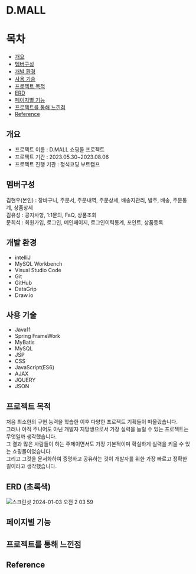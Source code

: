 # D.MALL

# 목차
* [개요](#-개요)
* [멤버구성](#-멤버구성)
* [개발 환경](#-개발-환경)
* [사용 기술](#-사용-기술)
* [프로젝트 목적](#-프로젝트-목적)
* [ERD](#-ERD)
* [페이지별 기능](#-페이지별-기능)
* [프로젝트를 통해 느낀점](#-프로젝트를-통해-느낀점)
* [Reference](#-Reference)

## 개요
* 프로젝트 이름 : D.MALL 쇼핑몰 프로젝트
* 프로젝트 기간 : 2023.05.30~2023.08.06
* 프로젝트 진행 기관 : 정석코딩 부트캠프

## 멤버구성
김현우(본인) : 장바구니, 주문서, 주문내역, 주문상세, 배송지관리, 발주, 배송, 주문통계, 상품상세<br>
김유성 : 공지사항, 1:1문의, FaQ, 상품조회<br>
문희석 : 회원가입, 로그인, 메인페이지, 로그인이력통계, 포인트, 상품등록<br>

## 개발 환경
* intelliJ
* MySQL Workbench
* Visual Studio Code
* Git
* GitHub
* DataGrip
* Draw.io

## 사용 기술
* Java11
* Spring FrameWork
* MyBatis
* MySQL
* JSP
* CSS
* JavaScript(ES6)
* AJAX
* JQUERY
* JSON

## 프로젝트 목적
처음 최소한의 구현 능력을 학습한 이후 다양한 프로젝트 기획들이 떠올랐습니다.<br>
그러나 아직 주니어도 아닌 개발자 지망생으로서 가장 실력을 늘릴 수 있는 프로젝트는 무엇일까 생각했습니다.<br>
그 결과 많은 사람들이 하는 주제이면서도 가장 기본적이며 확실하게 실력을 키울 수 있는 쇼핑몰이었습니다.<br>
그리고 그것을 문서화하여 증명하고 공유하는 것이 개발자를 위한 가장 빠르고 정확한 길이라고 생각했습니다.<br>

## ERD (초록색)
![스크린샷 2024-01-03 오전 2 03 59](https://github.com/khw4465/D.MALL/assets/100522239/df5f5b68-27ec-4900-a92a-38fed62e9c96)


## 페이지별 기능

## 프로젝트를 통해 느낀점

## Reference
